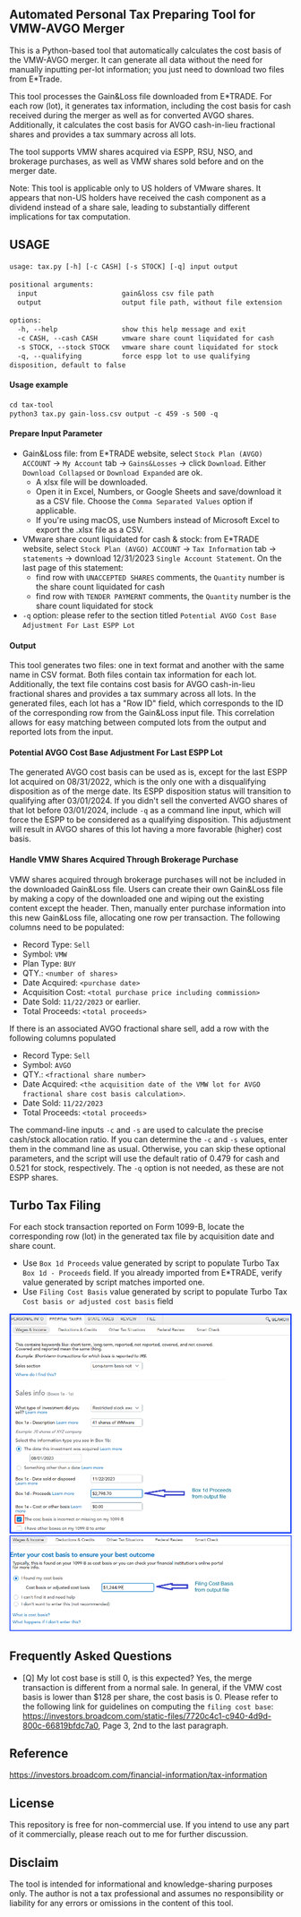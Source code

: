 ## Automated Personal Tax Preparing Tool for VMW-AVGO Merger

This is a Python-based tool that automatically calculates the cost basis of the VMW-AVGO merger. It can generate all
data without the need for manually inputting per-lot information; you just need to download two files from E*Trade.

This tool processes the Gain&Loss file downloaded from E*TRADE. For each row (lot), it generates tax information,
including the cost basis for cash received during the merger as well as for converted AVGO shares. Additionally,
it calculates the cost basis for AVGO cash-in-lieu fractional shares and provides a tax summary across all lots.

The tool supports VMW shares acquired via ESPP, RSU, NSO, and brokerage purchases, as well as VMW shares sold before
and on the merger date.

Note:
This tool is applicable only to US holders of VMware shares. It appears that non-US holders have received the cash
component as a dividend instead of a share sale, leading to substantially different implications for tax computation.

## USAGE

```text
usage: tax.py [-h] [-c CASH] [-s STOCK] [-q] input output

positional arguments:
  input                     gain&loss csv file path
  output                    output file path, without file extension

options:
  -h, --help                show this help message and exit
  -c CASH, --cash CASH      vmware share count liquidated for cash
  -s STOCK, --stock STOCK   vmware share count liquidated for stock
  -q, --qualifying          force espp lot to use qualifying disposition, default to false
```

#### Usage example

```text
cd tax-tool
python3 tax.py gain-loss.csv output -c 459 -s 500 -q
```

#### Prepare Input Parameter

- Gain&Loss file: from E*TRADE website, select `Stock Plan (AVGO) ACCOUNT` -> `My Account` tab -> `Gains&Losses` ->
  click `Download`. Either `Download Collapsed` or `Download Expanded` are ok.
    - A xlsx file will be downloaded.
    - Open it in Excel, Numbers, or Google Sheets and save/download it as a CSV file. Choose the
      `Comma Separated Values` option if applicable.
    - If you're using macOS, use Numbers instead of Microsoft Excel to export the .xlsx file as a CSV.
- VMware share count liquidated for cash & stock: from E*TRADE website, select `Stock Plan (AVGO) ACCOUNT` ->
  `Tax Information` tab -> `statements` -> download 12/31/2023 `Single Account Statement`. On the last page of this
  statement:
    - find row with `UNACCEPTED SHARES` comments, the `Quantity` number is the share count liquidated for cash
    - find row with `TENDER PAYMERNT` comments, the `Quantity` number is the share count liquidated for stock
- `-q` option: please refer to the section titled `Potential AVGO Cost Base Adjustment For Last ESPP Lot`

#### Output

This tool generates two files: one in text format and another with the same name in CSV format. Both files contain tax
information for each lot. Additionally, the text file contains cost basis for AVGO cash-in-lieu fractional shares and
provides a tax summary across all lots. In the generated files, each lot has a "Row ID" field, which corresponds to the
ID of the corresponding row from the Gain&Loss input file. This correlation allows for easy matching between computed
lots from the output and reported lots from the input.

#### Potential AVGO Cost Base Adjustment For Last ESPP Lot

The generated AVGO cost basis can be used as is, except for the last ESPP lot acquired on 08/31/2022, which is the
only one with a disqualifying disposition as of the merge date. Its ESPP disposition status will transition to
qualifying after 03/01/2024. If you didn't sell the converted AVGO shares of that lot before 03/01/2024, include `-q`
as a command line input, which will force the ESPP to be considered as a qualifying disposition. This adjustment will
result in AVGO shares of this lot having a more favorable (higher) cost basis.

#### Handle VMW Shares Acquired Through Brokerage Purchase

VMW shares acquired through brokerage purchases will not be included in the downloaded Gain&Loss file. Users can create
their own Gain&Loss file by making a copy of the downloaded one and wiping out the existing content except the
header. Then, manually enter purchase information into this new Gain&Loss file, allocating one row per transaction.
The following columns need to be populated:

- Record Type: `Sell`
- Symbol: `VMW`
- Plan Type: `BUY`
- QTY.: `<number of shares>`
- Date Acquired: `<purchase date>`
- Acquisition Cost: `<total purchase price including commission>`
- Date Sold: `11/22/2023` or earlier.
- Total Proceeds: `<total proceeds>`

If there is an associated AVGO fractional share sell, add a row with the following columns populated

- Record Type: `Sell`
- Symbol: `AVGO`
- QTY.: `<fractional share number>`
- Date Acquired: `<the acquisition date of the VMW lot for AVGO fractional share cost basis calculation>`.
- Date Sold: `11/22/2023`
- Total Proceeds: `<total proceeds>`

The command-line inputs `-c` and `-s` are used to calculate the precise cash/stock allocation ratio. If you can
determine the `-c` and `-s` values, enter them in the command line as usual. Otherwise, you can skip these optional
parameters, and the script will use the default ratio of 0.479 for cash and 0.521 for stock, respectively.
The `-q` option is not needed, as these are not ESPP shares.

## Turbo Tax Filing

For each stock transaction reported on Form 1099-B, locate the corresponding row (lot) in the generated tax file by
acquisition date and share count.

- Use `Box 1d Proceeds` value generated by script to populate Turbo Tax `Box 1d - Proceeds` field. If you already
  imported from E*TRADE, verify value generated by script matches imported one.
- Use `Filing Cost Basis` value generated by script to populate Turbo Tax `Cost basis or adjusted cost basis` field

![Alt text](img/tt-1.png?raw=true "enter total proceeds")
![Alt text](img/tt-2.png?raw=true "enter total cost base")

## Frequently Asked Questions

- [Q] My lot cost base is still 0, is this expected?
  Yes, the merge transaction is different from a normal sale. In general, if the VMW cost basis is lower than $128
  per share, the cost basis is 0. Please refer to the following link for guidelines on computing the
  `filing cost base`: https://investors.broadcom.com/static-files/7720c4c1-c940-4d9d-800c-66819bfdc7a0,
  Page 3, 2nd to the last paragraph.

## Reference

https://investors.broadcom.com/financial-information/tax-information

## License

This repository is free for non-commercial use. If you intend to use any part of it commercially, please reach out to
me for further discussion.

## Disclaim

The tool is intended for informational and knowledge-sharing purposes only. The author is not a tax professional and
assumes no responsibility or liability for any errors or omissions in the content of this tool.
